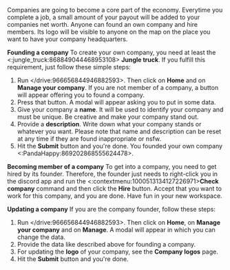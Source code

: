 Companies are going to become a core part of the economy. Everytime you complete a job, a small amount of your payout will be added to your companies net worth.
Anyone can found an own company and hire members. Its logo will be visible to anyone on the map on the place you want to have your company headquarters.

**Founding a company**
To create your own company, you need at least the <:jungle_truck:868849044468953108> __Jungle truck__.
If you fulfill this requirement, just follow these simple steps:
1. Run </drive:966656844946882593>. Then click on **Home** and on **Manage your company**. If you are not member of a company, a button will appear offering you to found a company.
2. Press that button. A modal will appear asking you to put in some data.
3. Give your company a **name**. It will be used to identify your company and must be unique. Be creative and make your company stand out.
4. Provide a **description**. Write down what your company stands or whatever you want. Please note that name and description can be reset at any time if they are found inappropriate or nsfw.
5. Hit the **Submit** button and you're done. You founded your own company <:PandaHappy:869202868555624478>.

**Becoming member of a company**
To get into a company, you need to get hired by its founder. Therefore, the founder just needs to right-click you in the discord app and run the <:contextmenu:1000513134127226971>**Check company** command and then click the **Hire** button.
Accept that you want to work for this company, and you are done. Have fun in your new workspace.

**Updating a company**
If you are the company founder, follow these steps:
1. Run </drive:966656844946882593>. Then click on **Home**, on **Manage your company** and on **Manage**. A modal will appear in which you can change the data.
2. Provide the data like described above for founding a company.
3. For updating the **logo** of your company, see the __Company logos__ page.
4. Hit the **Submit** button and you're done.

